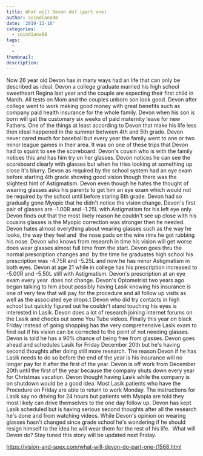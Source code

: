 ```yaml
---
title: What will Devon do? (part one)
author: soindiana88
date: '2019-12-16'
categories:
  - soindiana88
tags:
  - 
  - 
thumbnail: 
description: 
---
```


Now 26 year old Devon has in many ways had an life that can only be described as ideal. Devon a college graduate married his high school sweetheart Regina last year and the couple are expecting their first child in March. All tests on Mom and the couples unborn son look good. Devon after college went to work making good money with great benefits such as company paid health insurance for the whole family. Devon when his son is born will get the customary six weeks of paid maternity leave for new Fathers.
One of the things at least according to Devon that make his life less then ideal happened in the summer between 4th and 5th grade. Devon never cared much for baseball but every year the family went to one or two minor league games in their area. It was on one of these trips that Devon had to squint to see the scoreboard. Devon's cousin who is with the family notices this and has him try on her glasses. Devon notices he can see the scoreboard clearly with glasses but when he tries looking at something up close it's blurry. Devon as required by the school system had an eye exam before starting 4th grade showing good vision though there was the slightest hint of Astigmatism. Devon even though he hates the thought of wearing glasses asks his parents to get him an eye exam which would not be required by the school until before staring 6th grade. Devon had so gradually gone Myopic that he didn't notice the vision change. Devon's first pair of glasses are -1.00R and -1.25L with Astigmatism for his left eye only. Devon finds out that the most likely reason he couldn't see up close with his cousins glasses is the Myopic correction was stronger then he needed.
Devon hates almost everything about wearing glasses such as the way he looks, the way they feel and  the nose pads on the wire rims he got rubbing his nose. Devon who knows from research in time his vision will get worse does wear glasses almost full time from the start. Devon goes thru the normal prescription changes and  by the time he graduates high school his prescription was -4.75R and -5.25L and now he has minor Astigmatism in both eyes. Devon at age 21 while in college has his prescription increased to -5.00R and -5.50L still with Astigmatism. Devon's prescription at an eye exam every year  does not change.
Devon's Optometrist two years ago began talking to him about possibly having Lasik knowing his insurance is one of very few that will pay for the procedure and all follow up visits as well as the associated eye drops.t
Devon who did try contacts in high school but quickly figured out he couldn't stand touching his eyes is interested in Lasik. Devon does a lot of research joining internet forums on the Lasik and checks out some You Tube videos. Finally this year on black Friday instead of going shopping has the very comprehensive Lasik exam to find out if his vision can be corrected to the point of not needing glasses. Devon is told he has a 90% chance of being free from glasses. Devon goes ahead and schedules Lasik for Friday December 20th but he's having second thoughts after doing still more research. The reason Devon if he has Lasik needs to do so before the end of the year is his insurance will no longer pay for it after the first of the year. Devon is off work from December 20th until the first of the year because the company shuts down every year for Christmas vacation. Devon thought having Lasik while the company is on shutdown would be a good idea. Most Lasik patients who have the Procedure on Friday are able to return to work Monday. The instructions for Lasik say no driving for 24 hours but patients with Myopia are told they most likely can drive themselves to the one day follow up.
Devon has kept Lasik scheduled but is having serious second thoughts after all the research he's done and from watching videos. While Devon's opinion on wearing glasses hasn't changed since grade school he's wondering if he should resign himself to the idea he will wear them for the rest of his life. 
What will Devon do? Stay tuned this story will be updated next Friday.

https://vision-and-spex.com/what-will-devon-do-part-one-t1568.html
